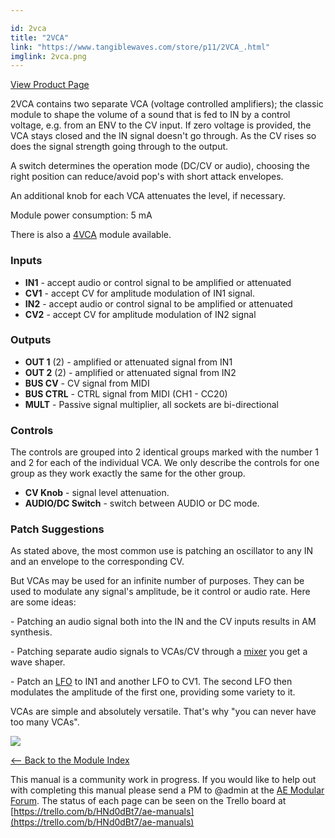 ```yaml
---

id: 2vca
title: "2VCA"
link: "https://www.tangiblewaves.com/store/p11/2VCA_.html"
imglink: 2vca.png
---
```



[View Product Page](https://www.tangiblewaves.com/store/p11/2VCA_.html)

2VCA contains two separate VCA (voltage controlled amplifiers); the classic module to shape the volume of a sound that is fed to IN by a control voltage, e.g. from an ENV to the CV input. If zero voltage is provided, the VCA stays closed and the IN signal doesn't go through. As the CV rises so does the signal strength going through to the output.

A switch determines the operation mode (DC/CV or audio), choosing the right position can reduce/avoid pop's with short attack envelopes.

An additional knob for each VCA attenuates the level, if necessary.​

Module power consumption: 5 mA

There is also a [4VCA](https://wiki.aemodular.com/pmwiki.php/AeManual/4VCA) module available.

### Inputs

*   **IN1** - accept audio or control signal to be amplified or attenuated
*   **CV1** - accept CV for amplitude modulation of IN1 signal.
*   **IN2** - accept audio or control signal to be amplified or attenuated
*   **CV2** - accept CV for amplitude modulation of IN2 signal

### Outputs

*   **OUT 1** (2) - amplified or attenuated signal from IN1
*   **OUT 2** (2) - amplified or attenuated signal from IN2
*   **BUS CV** - CV signal from MIDI
*   **BUS CTRL** - CTRL signal from MIDI (CH1 - CC20)
*   **MULT** - Passive signal multiplier, all sockets are bi-directional

### Controls

The controls are grouped into 2 identical groups marked with the number 1 and 2 for each of the individual VCA. We only describe the controls for one group as they work exactly the same for the other group.

*   **CV Knob** - signal level attenuation.
*   **AUDIO/DC Switch** - switch between AUDIO or DC mode.

### Patch Suggestions

As stated above, the most common use is patching an oscillator to any IN and an envelope to the corresponding CV.

But VCAs may be used for an infinite number of purposes. They can be used to modulate any signal's amplitude, be it control or audio rate. Here are some ideas:

\- Patching an audio signal both into the IN and the CV inputs results in AM synthesis.

\- Patching separate audio signals to VCAs/CV through a [mixer](https://wiki.aemodular.com/pmwiki.php/AeManual/4ATTMIX) you get a wave shaper.

\- Patch an [LFO](https://wiki.aemodular.com/pmwiki.php/AeManual/2LFO) to IN1 and another LFO to CV1. The second LFO then modulates the amplitude of the first one, providing some variety to it.

VCAs are simple and absolutely versatile. That's why "you can never have too many VCAs".

[![](/images/th00---2vca.png.jpg)](https://wiki.aemodular.com/uploads/AeManual/2VCA/2vca.png "2vca")

[<-- Back to the Module Index](https://wiki.aemodular.com/pmwiki.php/AeManual/Modules)

This manual is a community work in progress. If you would like to help out with completing this manual please send a PM to @admin at the [AE Modular Forum](http://forum.aemodular.com). The status of each page can be seen on the Trello board at [https://trello.com/b/HNd0dBt7/ae-manuals](https://trello.com/b/HNd0dBt7/ae-manuals)